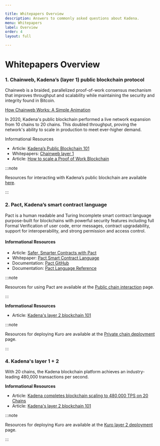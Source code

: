 ```yaml
---

title: Whitepapers Overview
description: Answers to commonly asked questions about Kadena.
menu: Whitepapers
label: Overview
order: 4
layout: full

---
```

# Whitepapers Overview

### 1. Chainweb, Kadena’s (layer 1) public blockchain protocol

Chainweb is a braided, parallelized proof-of-work consensus mechanism that
improves throughput and scalability while maintaining the security and integrity
found in Bitcoin.

[How Chainweb Works: A Simple Animation](https://www.youtube.com/watch?v=hYvXxFbsN6I "How Chainweb Works: A Simple Animation")

In 2020, Kadena's public blockchain performed a live network expansion from 10
chains to 20 chains. This doubled throughput, proving the network's ability to
scale in production to meet ever-higher demand.

Informational Resources

*   Article:
    [Kadena’s Public Blockchain 101](/blogchain/2019/all-about-chainweb-101-and-faqs-2019-02-01)
*   Whitepapers: [Chainweb layer 1](/kadena/whitepapers/chainweb-layer-1)
*   Article:
    [How to scale a Proof of Work Blockchain](/blogchain/2021/how-to-scale-a-proof-of-work-blockchain-2021-03-07)&#x20;

:::note

Resources for interacting with Kadena’s public blockchain are available
[here](/build/resources).

:::

### 2. Pact, Kadena’s smart contract language

Pact is a human readable and Turing Incomplete smart contract language
purpose-built for blockchains with powerful security features including full
Formal Verification of user code, error messages, contract upgradability,
support for interoperability, and strong permission and access control.

#### Informational Resources

*   Article:
    [Safer, Smarter Contracts with Pact](blogchain/2019/safer-smarter-contracts-with-pact-2019-02-20)
*   Whitepaper: [Pact Smart Contract Language](/kadena/whitepapers/pact-smart-contract-language)
*   Documentation: [Pact GitHub](https://github.com/kadena-io/pact)
*   Documentation: [Pact Language Reference](/pact/reference)

:::note

Resources for using Pact are available at the
[Public chain interaction](/kadena/kda/manage-kda#resourcesh20897285) page.

:::

**Informational Resources**

*   Article:
    [Kadena's layer 2 blockchain 101](/blogchain/2019/scalablebft-kadenas-private-blockchain-101-2019-03-09)

:::note

Resources for deploying Kuro are available at the
[Private chain deployment](/build/resources) page.

:::

### 4. Kadena's layer 1 + 2

With 20 chains, the Kadena blockchain platform achieves an industry-leading
480,000 transactions per second.

**Informational Resources**

*   Article:
    [Kadena completes blockchain scaling to 480,000 TPS on 20 Chains](/blogchain/2020/kadena-completes-hybrid-blockchain-scaling-to-480-000-transactions-per-second-on-20-chains-2020-08-20)
*   Article:
    [Kadena's layer 2 blockchain 101](/blogchain/2019/scalablebft-kadenas-private-blockchain-101-2019-03-09)

:::note

Resources for deploying Kuro are available at the
[Kuro layer 2 deployment](/build/resources/kuro-layer-2) page.

:::

    